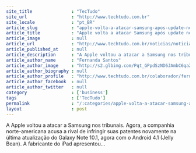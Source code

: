 ```yaml
---
site_title               : "TecTudo"
site_url                 : "http://www.techtudo.com.br"
site_locale              : "pt_BR"
article_slug             : "apple-volta-a-atacar-samsung-apos-update-no-galaxy-note"
article_title            : "Apple volta a atacar Samsung após update no Galaxy Note"
article_image            : null
article_url              : "http://www.techtudo.com.br/noticias/noticia/2012/11/apple-volta-atacar-samsung-apos-update-no-galaxy-note.html"
article_published_at     : null
article_description      : "A Apple voltou a atacar a Samsung nos tribunais. Agora, a companhia norte-americana acusa a rival de infringir suas patentes novamente na última atualização do Galaxy Note 10.1, agora com o Android 4.1 (Jelly Bean). A fabricante do iPad apresentou..."
article_author_name      : "Fernanda Santos"
article_author_image     : "http://s2.glbimg.com/Pqt_GPpdSzND6JAmbC6qaZfP46M=/30x30/s2.glbimg.com/8_avmGt68k_mHOaF_R0dECvV4ys=/0x0:720x720/140x140/s.glbimg.com/po/tt2/f/original/2016/04/07/fb_img_1459166541626.jpg"
article_author_biography : null
article_author_profile   : "http://www.techtudo.com.br/colaborador/fernanda-santos.html"
article_author_facebook  : null
article_author_twitter   : null
category                 : ['business']
tags                     : ['TecTudo']
permalink                : "/:categories/apple-volta-a-atacar-samsung-apos-update-no-galaxy-note/"
layout                   : post
---
```


A Apple voltou a atacar a Samsung nos tribunais. Agora, a companhia norte-americana acusa a rival de infringir suas patentes novamente na última atualização do Galaxy Note 10.1, agora com o Android 4.1 (Jelly Bean). A fabricante do iPad apresentou...
